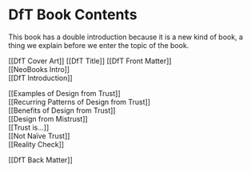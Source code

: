 # DfT Book Contents

This book has a double introduction because it is a new kind of book, a thing we explain before we enter the topic of the book.

[[DfT Cover Art]]
[[DfT Title]]
[[DfT Front Matter]]  
[[NeoBooks Intro]]  
[[DfT Introduction]]  

[[Examples of Design from Trust]]  
[[Recurring Patterns of Design from Trust]]  
[[Benefits of Design from Trust]]  
[[Design from Mistrust]]  
[[Trust is…]]  
[[Not Naïve Trust]]  
[[Reality Check]]  

[[DfT Back Matter]]  

